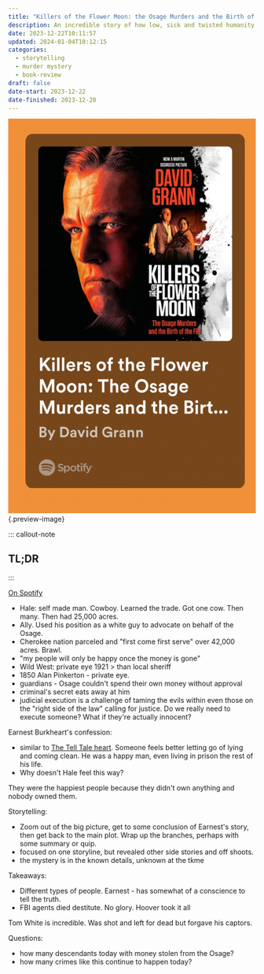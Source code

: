 ```yaml
---
title: "Killers of the Flower Moon: the Osage Murders and the Birth of the FBI"
description: An incredible story of how low, sick and twisted humanity can get, and how good people can truly be.
date: 2023-12-22T10:11:57
updated: 2024-01-04T10:12:15
categories:
  - storytelling
  - murder mystery
  - book-review
draft: false
date-start: 2023-12-22
date-finished: 2023-12-28
---
```


![](../img/book-killers-flower-moon.jpeg){.preview-image}

::: callout-note
## TL;DR
:::

[On Spotify](https://open.spotify.com/show/1RoZv5UYf6gRuekVmR5m0v?si=gCxmI1j_Q-ybcVFCAb5H9Q)

- Hale: self made man. Cowboy. Learned the trade. Got one cow. Then many. Then had 25,000 acres.
- Ally. Used his position as a white guy to advocate on behalf of the Osage.  
- Cherokee nation parceled and "first come first serve" over 42,000 acres. Brawl.
- "my people will only be happy once the money is gone"
- Wild West: private eye 1921 > than local sheriff
- 1850 Alan Pinkerton - private eye.
- guardians - Osage couldn't spend their own money without approval
- criminal's secret eats away at him
- judicial execution is a challenge of taming the evils within even those on the "right side of the law" calling for justice. Do we really need to execute someone? What if they're actually innocent?

Earnest Burkheart's confession:
- similar to [The Tell Tale heart](../the-best-of-edgar-allen-poe.md). Someone feels better letting go of lying and coming clean. He was a happy man, even living in prison the rest of his life.
- Why doesn't Hale feel this way?


They were the happiest people because they didn't own anything and nobody owned them.


Storytelling:
- Zoom out of the big picture, get to some conclusion of Earnest's story, then get back to the main plot. Wrap up the branches, perhaps with some summary or quip.
- focused on one storyline, but revealed other side stories and off shoots.
- the mystery is in the known details, unknown at the tkme

Takeaways:
- Different types of people. Earnest - has somewhat of a conscience to tell the truth.
- FBI agents died destitute. No glory. Hoover took it all

Tom White is incredible. Was shot and left for dead but forgave his captors.

Questions:
- how many descendants today with money stolen from the Osage?
- how many crimes like this continue to happen today?
